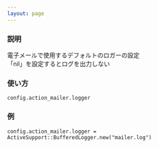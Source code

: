 ```yaml
---
layout: page
---
```


### 説明

電子メールで使用するデフォルトのロガーの設定  
「nil」を設定するとログを出力しない

### 使い方

    config.action_mailer.logger

### 例

    config.action_mailer.logger = ActiveSupport::BufferedLogger.new("mailer.log")
